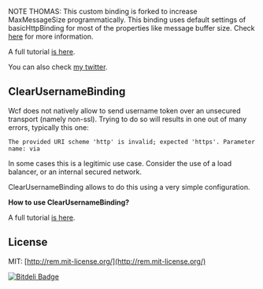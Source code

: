 NOTE THOMAS: This custom binding is forked to increase MaxMessageSize programmatically. This binding uses default settings of basicHttpBinding for most of the properties like message buffer size. Check [here](http://sureshjakka.blogspot.nl/2010/03/changing-message-sizes-in.html) for more information.

A full tutorial [is here](http://webservices20.blogspot.co.il/2008/11/introducing-wcf-clearusernamebinding.html).

You can also check [my twitter](https://twitter.com/YaronNaveh).

## ClearUsernameBinding

Wcf does not natively allow to send username token over an unsecured transport (namely non-ssl). Trying to do so will results in one out of many errors, typically this one:


`````
The provided URI scheme 'http' is invalid; expected 'https'. Parameter name: via
`````

In some cases this is a legitimic use case. Consider the use of a load balancer, or an internal secured network.

ClearUsernameBinding allows to do this using a very simple configuration.


**How to use ClearUsernameBinding?**

A full tutorial [is here](http://webservices20.blogspot.co.il/2008/11/introducing-wcf-clearusernamebinding.html).

## License

MIT: [http://rem.mit-license.org/](http://rem.mit-license.org/)


[![Bitdeli Badge](https://d2weczhvl823v0.cloudfront.net/yaronn/clearusernamebinding/trend.png)](https://bitdeli.com/free "Bitdeli Badge")

